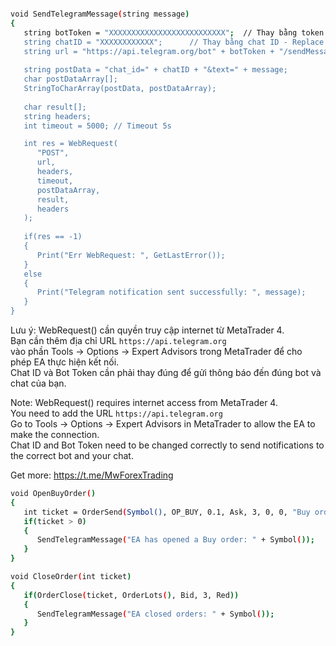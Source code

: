 ```bash

void SendTelegramMessage(string message)
{
   string botToken = "XXXXXXXXXXXXXXXXXXXXXXXXXX";  // Thay bằng token của bot - Replace with the bot's token
   string chatID = "XXXXXXXXXXXX";      // Thay bằng chat ID - Replace with chat ID 
   string url = "https://api.telegram.org/bot" + botToken + "/sendMessage";
   
   string postData = "chat_id=" + chatID + "&text=" + message;
   char postDataArray[];
   StringToCharArray(postData, postDataArray);
   
   char result[];
   string headers;
   int timeout = 5000; // Timeout 5s

   int res = WebRequest(
      "POST",                       
      url,                         
      headers,                      
      timeout,                     
      postDataArray,                
      result,                       
      headers                      
   );
   
   if(res == -1)
   {
      Print("Err WebRequest: ", GetLastError());
   }
   else
   {
      Print("Telegram notification sent successfully: ", message);
   }
}

```

Lưu ý:
WebRequest() cần quyền truy cập internet từ MetaTrader 4. <br>
Bạn cần thêm địa chỉ URL `https://api.telegram.org` <br>
vào phần Tools → Options → Expert Advisors trong MetaTrader để cho phép EA thực hiện kết nối.<br>
Chat ID và Bot Token cần phải thay đúng để gửi thông báo đến đúng bot và chat của bạn.

Note:
WebRequest() requires internet access from MetaTrader 4.<br>
You need to add the URL `https://api.telegram.org` <br>
Go to Tools → Options → Expert Advisors in MetaTrader to allow the EA to make the connection.<br>
Chat ID and Bot Token need to be changed correctly to send notifications to the correct bot and your chat.<br>

Get more: https://t.me/MwForexTrading

```bash
void OpenBuyOrder()
{
   int ticket = OrderSend(Symbol(), OP_BUY, 0.1, Ask, 3, 0, 0, "Buy order", 0, 0, Green);
   if(ticket > 0)
   {
      SendTelegramMessage("EA has opened a Buy order: " + Symbol());
   }
}

void CloseOrder(int ticket)
{
   if(OrderClose(ticket, OrderLots(), Bid, 3, Red))
   {
      SendTelegramMessage("EA closed orders: " + Symbol());
   }
}

```
